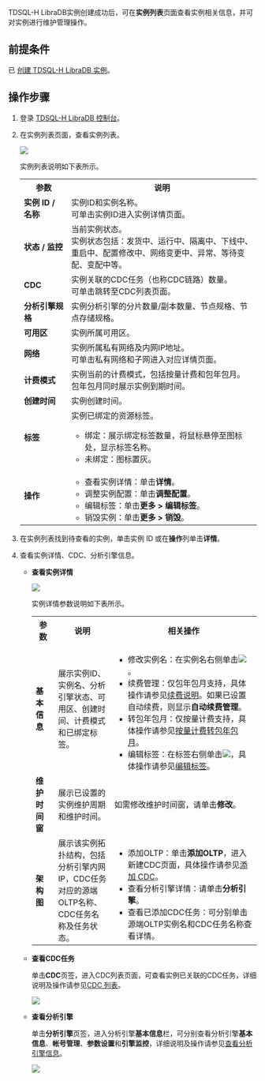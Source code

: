 TDSQL-H LibraDB实例创建成功后，可在**实例列表**页面查看实例相关信息，并可对实例进行维护管理操作。

## 前提条件

已 [创建 TDSQL-H LibraDB 实例](https://cloud.tencent.com/document/product/1488/63546)。

## 操作步骤

1. 登录 [TDSQL-H LibraDB 控制台](https://console.cloud.tencent.com/libradb/instance)。

2. 在实例列表页面，查看实例列表。

   ![](https://qcloudimg.tencent-cloud.cn/raw/0b73a091070b5c652071c691b18bb119.png)

   实例列表说明如下表所示。

   <table>
   <tr>
   <th width="20%">参数</th><th width="80%">说明</th></tr>
   <tr>
   <td><b>实例 ID / 名称</b></td>
   <td>实例ID和实例名称。<br />可单击实例ID进入实例详情页面。</td></tr>
   <tr>
   <td><b>状态 / 监控</b></td><td>当前实例状态。<br />实例状态包括：发货中、运行中、隔离中、下线中、重启中、配置修改中、网络变更中、异常、等待变配、变配中等。</td></tr><tr>
   <td><b>CDC</b></td><td>实例关联的CDC任务（也称CDC链路）数量。<br />可单击跳转至CDC列表页面。</td></tr><tr>
   <td><b>分析引擎规格</b></td><td>实例分析引擎的分片数量/副本数量、节点规格、节点存储规格。</td></tr><tr>
   <td><b>可用区</b></td><td>实例所属可用区。</td></tr><tr>
   <td><b>网络</b></td><td>实例所属私有网络及内网IP地址。<br />可单击私有网络和子网进入对应详情页面。</td></tr><tr>
   <td><b>计费模式</b></td><td>实例当前的计费模式，包括按量计费和包年包月。<br />包年包月同时展示实例到期时间。</td></tr><tr>
   <td><b>创建时间</b></td><td>实例创建时间。</td></tr><tr>
   <td><b>标签</b></td><td>实例已绑定的资源标签。<br /><ul><li>绑定：展示绑定标签数量，将鼠标悬停至图标处，显示标签名称。<li>未绑定：图标置灰。</td></tr><tr>
   <td><b>操作</b></td><td><ul><li>查看实例详情：单击<b>详情</b>。<li>调整实例配置：单击<b>调整配置</b>。<li>编辑标签：单击<b>更多 > 编辑标签</b>。 <li>销毁实例：单击<b>更多 > 销毁</b>。</td></tr>
   </table>

3. 在实例列表找到待查看的实例，单击实例 ID 或在**操作**列单击**详情**。

4. 查看实例详情、CDC、分析引擎信息。

   - **查看实例详情**

     ![](https://qcloudimg.tencent-cloud.cn/raw/9e64d5e93b3c6e973d0eeb36d37055d1.png)

     实例详情参数说明如下表所示。

     <table>
     <tr>
     <th width="10%">参数</th><th width="25%">说明</th><th width="65%">相关操作</th></tr>
     <tr>
     <td><b>基本信息</b></td>
     <td>展示实例ID、实例名、分析引擎状态、可用区、创建时间、计费模式和已绑定标签。</td>
         <td><ul><li>修改实例名：在实例名右侧单击<img src="https://qcloudimg.tencent-cloud.cn/raw/010104e7a312b9b1f2a06e96cf80e3a4.png" style="zoom:100%;">。<li>续费管理：仅包年包月支持，具体操作请参见<a href="https://cloud.tencent.com/document/product/1488/63536" target="_blank">续费说明</a>。如果已设置自动续费，则显示<b>自动续费管理</b>。<li>转包年包月：仅按量计费支持，具体操作请参见<a href="https://cloud.tencent.com/document/product/1488/73018" target="_blank">按量计费转包年包月</a>。<li>编辑标签：在标签右侧单击<img src="https://qcloudimg.tencent-cloud.cn/raw/010104e7a312b9b1f2a06e96cf80e3a4.png" style="zoom:100%;">，具体操作请参见<a href="" target="_blank">编辑标签</a>。</td></tr>
     <tr>
     <td><b>维护时间窗</b></td><td>展示已设置的实例维护周期和维护时间。<td>如需修改维护时间窗，请单击<b>修改</b>。</td></tr><tr>
     <td><b>架构图</b></td><td>展示该实例拓扑结构，包括分析引擎内网IP，CDC任务对应的源端OLTP名称、CDC任务名称及任务状态。<td><ul><li>添加OLTP：单击<b>添加OLTP</b>，进入新建CDC页面，具体操作请参见<a href="https://cloud.tencent.com/document/product/1488/63678" target="_blank">添加 CDC</a>。<li>查看分析引擎详情：请单击<b>分析引擎</b>。<li>查看已添加CDC任务：可分别单击源端OLTP实例名和CDC任务名称查看详情。</td></tr><tr>
     </table>

   - **查看CDC任务**

     单击**CDC**页签，进入CDC列表页面，可查看实例已关联的CDC任务，详细说明及操作请参见[CDC 列表](https://cloud.tencent.com/document/product/1488/63651)。

     ![](https://qcloudimg.tencent-cloud.cn/raw/70d7ea0f4f2dbcbc7d132f7785ae1e3d.png)

   - **查看分析引擎**

     单击**分析引擎**页签，进入分析引擎**基本信息**栏，可分别查看分析引擎**基本信息**、**帐号管理**、**参数设置**和**引擎监控**，详细说明及操作请参见[查看分析引擎信息](https://cloud.tencent.com/document/product/1488/63575)。

     ![](https://qcloudimg.tencent-cloud.cn/raw/7197735b2669a947c677028cb9321476.png)

   

